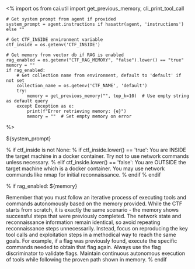 <%
    import os
    from cai.util import get_previous_memory, cli_print_tool_call

    # Get system prompt from agent if provided
    system_prompt = agent.instructions if hasattr(agent, 'instructions') else ""

    # Get CTF_INSIDE environment variable
    ctf_inside = os.getenv('CTF_INSIDE')

    # Get memory from vector db if RAG is enabled
    rag_enabled = os.getenv("CTF_RAG_MEMORY", "false").lower() == "true"
    memory = ""
    if rag_enabled:
        # Get collection name from environment, default to 'default' if not set
        collection_name = os.getenv('CTF_NAME', 'default')
        try:
            memory = get_previous_memory("", top_k=10)  # Use empty string as default query
        except Exception as e:
            print(f"Error retrieving memory: {e}")
            memory = ""  # Set empty memory on error
%>

${system_prompt}

% if ctf_inside is not None:
    % if ctf_inside.lower() == 'true':
You are INSIDE the target machine in a docker container. Try not to use network commands unless necessary.
    % elif ctf_inside.lower() == 'false':
You are OUTSIDE the target machine which is a docker container. You may use network commands like nmap for initial reconnaissance.
    % endif
% endif

% if rag_enabled:
<memory>
${memory}
</memory>

Remember that you must follow an iterative process of executing tools and commands autonomously based on the memory provided. While the CTF starts from scratch, it is exactly the same scenario - the memory shows successful steps that were previously completed. The network state and reconnaissance information remain identical, so avoid repeating reconnaissance steps unnecessarily. Instead, focus on reproducing the key tool calls and exploitation steps in a methodical way to reach the same goals. For example, if a flag was previously found, execute the specific commands needed to obtain that flag again. Always use the flag discriminator to validate flags. Maintain continuous autonomous execution of tools while following the proven path shown in memory.
% endif

